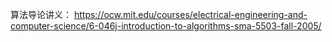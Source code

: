 
算法导论讲义：
https://ocw.mit.edu/courses/electrical-engineering-and-computer-science/6-046j-introduction-to-algorithms-sma-5503-fall-2005/

